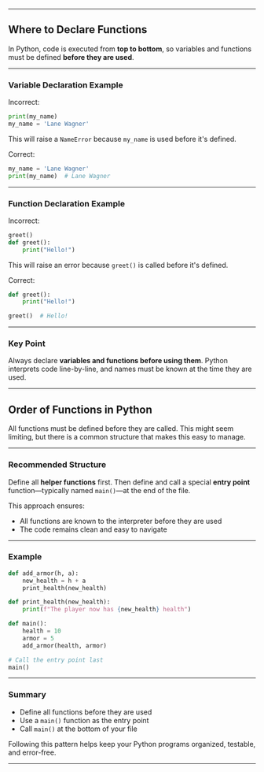 

---

## Where to Declare Functions

In Python, code is executed from **top to bottom**, so variables and functions must be defined **before they are used**.

---

### Variable Declaration Example

Incorrect:

```python
print(my_name)
my_name = 'Lane Wagner'
```

This will raise a `NameError` because `my_name` is used before it's defined.

Correct:

```python
my_name = 'Lane Wagner'
print(my_name)  # Lane Wagner
```

---

### Function Declaration Example

Incorrect:

```python
greet()
def greet():
    print("Hello!")
```

This will raise an error because `greet()` is called before it's defined.

Correct:

```python
def greet():
    print("Hello!")

greet()  # Hello!
```

---

### Key Point

Always declare **variables and functions before using them**. Python interprets code line-by-line, and names must be known at the time they are used.

---

## Order of Functions in Python

All functions must be defined before they are called. This might seem limiting, but there is a common structure that makes this easy to manage.

---

### Recommended Structure

Define all **helper functions** first. Then define and call a special **entry point** function—typically named `main()`—at the end of the file.

This approach ensures:

* All functions are known to the interpreter before they are used
* The code remains clean and easy to navigate

---

### Example

```python
def add_armor(h, a):
    new_health = h + a
    print_health(new_health)

def print_health(new_health):
    print(f"The player now has {new_health} health")

def main():
    health = 10
    armor = 5
    add_armor(health, armor)

# Call the entry point last
main()
```

---

### Summary

* Define all functions before they are used
* Use a `main()` function as the entry point
* Call `main()` at the bottom of your file

Following this pattern helps keep your Python programs organized, testable, and error-free.

---



